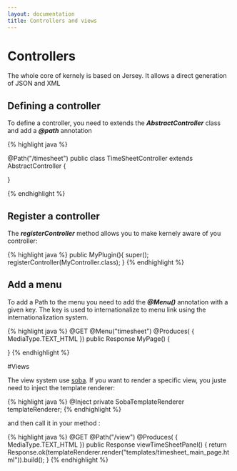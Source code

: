 ```yaml
---
layout: documentation
title: Controllers and views
---
```



# Controllers

The whole core of kernely is based on Jersey. It allows a direct generation of JSON and XML

## Defining a controller

To define a controller, you need to extends the ___AbstractController___ class and add a ___@path___ annotation

{% highlight java %}

@Path("/timesheet")
public class TimeSheetController extends AbstractController {

}

{% endhighlight %}

## Register a controller

The ___registerController___ method allows you to make kernely aware of you controller:

{% highlight java %}
public MyPlugin(){
  super();
  registerController(MyController.class);
}
{% endhighlight %}


## Add a menu

To add a Path to the menu you need to add the ___@Menu()___ annotation with a given key. The key is used to internationalize to menu link using the internationalization system.

{% highlight java %}
@GET
@Menu("timesheet")
@Produces( { MediaType.TEXT_HTML })
public Response MyPage() {
  
}
{% endhighlight %}


#Views

The view system use [soba](https://github.com/octalmind/soba). If you want to render a specific view, you juste need to inject the template renderer:

{% highlight java %}
@Inject
private SobaTemplateRenderer templateRenderer;
{% endhighlight %}

and then call it in your method :

{% highlight java %}
@GET
@Path("/view")
@Produces( { MediaType.TEXT_HTML })
public Response viewTimeSheetPanel() {
  return Response.ok(templateRenderer.render("templates/timesheet_main_page.html")).build();
}
{% endhighlight %}